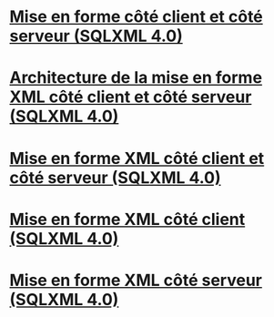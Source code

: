 # [Mise en forme côté client et côté serveur (SQLXML 4.0)](client-side-and-server-side-formatting-sqlxml-4-0.md)
# [Architecture de la mise en forme XML côté client et côté serveur (SQLXML 4.0)](architecture-of-client-side-and-server-side-xml-formatting-sqlxml-4-0.md)
# [Mise en forme XML côté client et côté serveur (SQLXML 4.0)](client-side-vs-server-side-xml-formatting-sqlxml-4-0.md)
# [Mise en forme XML côté client (SQLXML 4.0)](client-side-xml-formatting-sqlxml-4-0.md)
# [Mise en forme XML côté serveur (SQLXML 4.0)](server-side-xml-formatting-sqlxml-4-0.md)
